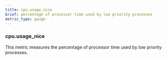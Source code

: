 ```yaml
---
title: cpu.usage_nice
brief: percentage of processor time used by low priority processes
metric_type: gauge
---
```

### cpu.usage_nice

This metric measures the percentage of processor time used by low priority processes.

